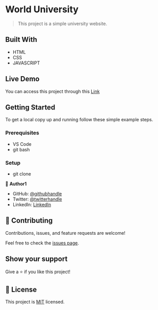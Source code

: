 # World University

> This project is a simple university website. 


## Built With

- HTML
- CSS
- JAVASCRIPT

## Live Demo

You can access this project through this [Link](https://world-uni.netlify.app/)


## Getting Started

To get a local copy up and running follow these simple example steps.

### Prerequisites

- VS Code
- git bash

### Setup
- git clone 

👤 **Author1**

- GitHub: [@githubhandle](https://github.com/githubhandle)
- Twitter: [@twitterhandle](https://twitter.com/twitterhandle)
- LinkedIn: [LinkedIn](https://linkedin.com/in/linkedinhandle)


## 🤝 Contributing

Contributions, issues, and feature requests are welcome!

Feel free to check the [issues page](../../issues/).

## Show your support

Give a ⭐️ if you like this project!



## 📝 License

This project is [MIT](./MIT.md) licensed.

